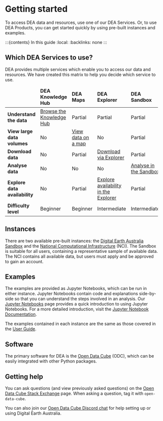 # Getting started

To access DEA data and resources, use one of our DEA Services. Or, to use DEA Products, you can get started quickly by using pre-built instances and examples.

:::{contents} In this guide
:local:
:backlinks: none
:::

## Which DEA Services to use?

DEA provides multiple services which enable you to access our data and resources. We have created this matrix to help you decide which service to use.

<table class="colour-coded-table">
    <thead>
        <tr>
            <td></td>
            <td><strong>DEA Knowledge Hub</strong></td>
            <td><strong>DEA Maps</strong></td>
            <td><strong>DEA Explorer</strong></td>
            <td><strong>DEA Sandbox</strong></td>
            <td><strong>STAC</strong></td>
            <td><strong>AWS</strong></td>
            <td><strong>DEA WMS</strong></td>
            <td><strong>DEA WCS</strong></td>
        </tr>
   </thead>
    <tbody>
        <tr>
            <td><strong>Understand the data</strong></td>
            <td class="high"><a href="/">Browse the Knowledge Hub</a></td>
            <td class="medium">Partial</td>
            <td class="medium">Partial</td>
            <td class="medium">Partial</td>
            <td class="medium">Partial</td>
            <td class="medium">Partial</td>
            <td class="medium">Partial</td>
            <td class="medium">Partial</td>
        </tr>
        <tr>
            <td><strong>View large data volumes</strong></td>
            <td class="low">No</td>
            <td class="high"><a href="/guides/setup/dea_maps/">View data on a map</a></td>
            <td class="low">No</td>
            <td class="medium">Partial</td>
            <td class="high"><a href="/guides/setup/gis/stac/">View data using STAC</a></td>
            <td class="low">No</td>
            <td class="high"><a href="/guides/setup/gis/web_map_service/">View on the WMS</a></td>
            <td class="medium">Partial</td>
        </tr>
        <tr>
            <td><strong>Download data</strong></td>
            <td class="low">No</td>
            <td class="medium">Partial</td>
            <td class="high"><a href="/guides/setup/explorer_guide/">Download via Explorer</a></td>
            <td class="medium">Partial</td>
            <td class="high"><a href="/guides/setup/gis/stac/">Download via STAC</a></td>
            <td class="high"><a href="/guides/setup/AWS/data_and_metadata/">Download via AWS</a></td>
            <td class="low">No</td>
            <td class="high"><a href="/guides/setup/gis/web_coverage_service/">Download via WCS</a></td>
        </tr>
        <tr>
            <td><strong>Analyse data</strong></td>
            <td class="low">No</td>
            <td class="low">No</td>
            <td class="low">No</td>
            <td class="high"><a href="/guides/setup/Sandbox/sandbox/">Analyse in the Sandbox</a></td>
            <td class="medium">Partial</td>
            <td class="low">No</td>
            <td class="low">No</td>
            <td class="high"><a href="/guides/setup/gis/web_coverage_service/">Analyse using WCS</a></td>
        </tr>
        <tr>
            <td><strong>Explore data availability</strong></td>
            <td class="low">No</td>
            <td class="medium">Partial</td>
            <td class="high"><a href="/guides/setup/explorer_guide/">Explore availability in the Explorer</a></td>
            <td class="medium">Partial</td>
            <td class="high"><a href="/guides/setup/gis/stac/">Query data availability</a></td>
            <td class="low">No</td>
            <td class="low">No</td>
            <td class="low">No</td>
        </tr>
        <tr>
            <td><strong>Difficulty level</strong></td>
            <td class="blank">Beginner</td>
            <td class="blank">Beginner</td>
            <td class="blank">Intermediate</td>
            <td class="blank">Intermediate</td>
            <td class="blank">Intermediate</td>
            <td class="blank">Beginner</td>
            <td class="blank">Advanced</td>
            <td class="blank">Intermediate</td>
        </tr>
   </tbody>
</table>

## Instances

There are two available pre-built instances: the [Digital Earth Australia Sandbox](/guides/setup/Sandbox/sandbox/) and the [National Computational Infrastructure](/guides/setup/NCI/README/) (NCI). The Sandbox is suitable for all users, containing a representative sample of available data. The NCI contains all available data, but users must apply and be approved to gain an account.

## Examples

The examples are provided as Jupyter Notebooks, which can be run in either instance. Jupyter Notebooks contain code and explanations side-by-side so that you can understand the steps involved in an analysis. Our [Jupyter Notebooks](/guides/setup/jupyter/) page provides a quick introduction to using Jupyter Notebooks. For a more detailed introduction, visit the [Jupyter Notebook Documentation](https://jupyter-notebook.readthedocs.io/en/stable/notebook.html).

The examples contained in each instance are the same as those covered in the [User Guide](/notebooks/Beginners_guide/README/).

## Software

The primary software for DEA is the [Open Data Cube](https://www.opendatacube.org/) (ODC), which can be easily integrated with other Python packages.

## Getting help

You can ask questions (and view previously asked questions) on the [Open Data Cube Stack Exchange](https://gis.stackexchange.com/questions/tagged/open-data-cube) page. When asking a question, tag it with `open-data-cube`.

You can also join our [Open Data Cube Discord chat](https://discord.com/invite/4hhBQVas5U) for help setting up or using Digital Earth Australia.

